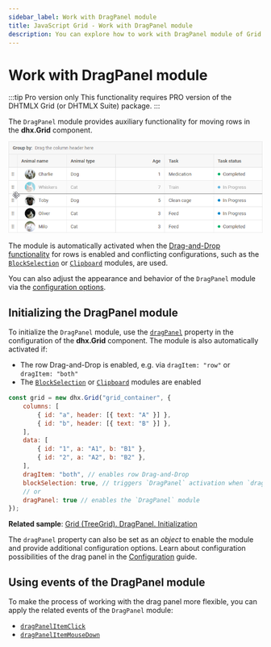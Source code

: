 ```yaml
---
sidebar_label: Work with DragPanel module
title: JavaScript Grid - Work with DragPanel module 
description: You can explore how to work with DragPanel module of Grid in the documentation of the DHTMLX JavaScript UI library. Browse developer guides and API reference, try out code examples and live demos, and download a free 30-day evaluation version of DHTMLX Suite.
---
```


# Work with DragPanel module

:::tip Pro version only 
This functionality requires PRO version of the DHTMLX Grid (or DHTMLX Suite) package.
:::

The `DragPanel` module provides auxiliary functionality for moving rows in the **dhx.Grid** component. 

![](../assets/grid/dragpanel_module.png)

The module is automatically activated when the [Drag-and-Drop functionality](grid/configuration.md/#drag-n-drop) for rows is enabled and conflicting configurations, such as the [`BlockSelection`](grid/usage_blockselection.md) or [`Clipboard`](grid/usage_clipboard.md) modules, are used. 

You can also adjust the appearance and behavior of the `DragPanel` module via the [configuration options](grid/configuration.md/#adjusting-the-dragpanel-module).

## Initializing the DragPanel module

To initialize the `DragPanel` module, use the [`dragPanel`](grid/api/grid_dragpanel_config.md) property in the configuration of the **dhx.Grid** component. The module is also automatically activated if:

- The row Drag-and-Drop is enabled, e.g. via `dragItem: "row"` or `dragItem: "both"`
- The [`BlockSelection`](grid/usage_blockselection.md) or [`Clipboard`](grid/usage_clipboard.md) modules are enabled

~~~jsx
const grid = new dhx.Grid("grid_container", {
    columns: [
        { id: "a", header: [{ text: "A" }] },
        { id: "b", header: [{ text: "B" }] },
    ],
    data: [
        { id: "1", a: "A1", b: "B1" },
        { id: "2", a: "A2", b: "B2" },
    ],
    dragItem: "both", // enables row Drag-and-Drop
    blockSelection: true, // triggers `DragPanel` activation when `dragItem` is enabled
    // or
    dragPanel: true // enables the `DragPanel` module
});
~~~

**Related sample**: [Grid (TreeGrid). DragPanel. Initialization](https://snippet.dhtmlx.com/uevdwjuo)

The `dragPanel` property can also be set as an *object* to enable the module and provide additional configuration options.
Learn about configuration possibilities of the drag panel in the [Configuration](grid/configuration.md/#adjusting-the-dragpanel-module) guide.

## Using events of the DragPanel module

To make the process of working with the drag panel more flexible, you can apply the related events of the `DragPanel` module:

- [`dragPanelItemClick`](grid/api/dragpanel/dragpanelitemclick_event.md)
- [`dragPanelItemMouseDown`](grid/api/dragpanel/dragpanelitemmousedown_event.md)